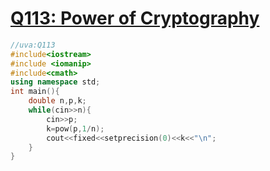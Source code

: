 # [Q113: Power of Cryptography](http://domen111.github.io/UVa-Easy-Viewer/?113)
```cpp
//uva:Q113
#include<iostream>
#include <iomanip>
#include<cmath>
using namespace std;
int main(){
	double n,p,k;
	while(cin>>n){
		cin>>p;
		k=pow(p,1/n);
		cout<<fixed<<setprecision(0)<<k<<"\n";
	}
}
```
